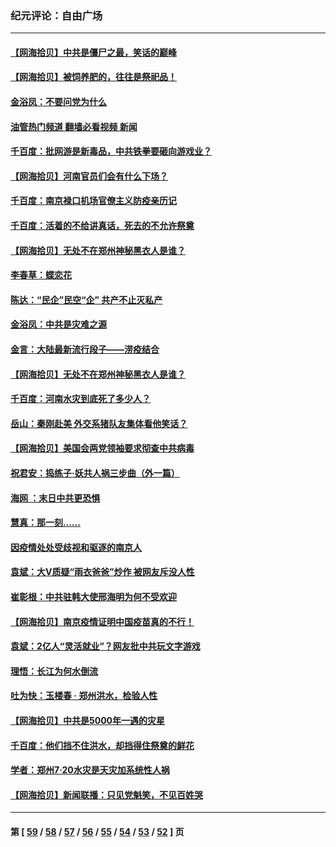 ### 纪元评论：自由广场
---
#### [【网海拾贝】中共是僵尸之最，笑话的巅峰](../../pages/nsc993/n13143217.md?08070330) 
#### [【网海拾贝】被饲养肥的，往往是祭祀品！](../../pages/nsc993/n13140755.md?08070330) 
#### [金浴凤：不要问党为什么](../../pages/nsc993/n13141809.md?08070330) 
#### [油管热门频道 翻墙必看视频 新闻](ok?08070330)
#### [千百度：批网游是新毒品，中共铁拳要砸向游戏业？](../../pages/nsc993/n13140293.md?08070330) 
#### [【网海拾贝】河南官员们会有什么下场？](../../pages/nsc993/n13137666.md?08070330) 
#### [千百度：南京禄口机场官僚主义防疫亲历记](../../pages/nsc993/n13134903.md?08070330) 
#### [千百度：活着的不给讲真话，死去的不允许祭奠](../../pages/nsc993/n13132436.md?08070330) 
#### [【网海拾贝】无处不在郑州神秘黑衣人是谁？](../../pages/nsc993/n13132657.md?08070330) 
#### [李春草：蝶恋花](../../pages/nsc993/n13132164.md?08070330) 
#### [陈达：“民企”民空“企” 共产不止灭私产](../../pages/nsc993/n13132139.md?08070330) 
#### [金浴凤：中共是灾难之源](../../pages/nsc993/n13132116.md?08070330) 
#### [金言：大陆最新流行段子——涝疫结合](../../pages/nsc993/n13131988.md?08070330) 
#### [【网海拾贝】无处不在郑州神秘黑衣人是谁？](../../pages/nsc993/n13130528.md?08070330) 
#### [千百度：河南水灾到底死了多少人？](../../pages/nsc993/n13130317.md?08070330) 
#### [岳山：秦刚赴美 外交系猪队友集体看他笑话？](../../pages/nsc993/n13129795.md?08070330) 
#### [【网海拾贝】美国会两党领袖要求彻查中共病毒](../../pages/nsc993/n13129142.md?08070330) 
#### [祝君安：捣练子·妖共人祸三步曲（外一篇）](../../pages/nsc993/n13129125.md?08070330) 
#### [海网 ：末日中共更恐惧](../../pages/nsc993/n13129103.md?08070330) 
#### [慧真：那一刻……](../../pages/nsc993/n13128964.md?08070330) 
#### [因疫情处处受歧视和驱逐的南京人](../../pages/nsc993/n13128920.md?08070330) 
#### [袁斌：大V质疑“雨衣爸爸”炒作 被网友斥没人性](../../pages/nsc993/n13128871.md?08070330) 
#### [崔彰根：中共驻韩大使邢海明为何不受欢迎](../../pages/nsc993/n13126501.md?08070330) 
#### [【网海拾贝】南京疫情证明中国疫苗真的不行！](../../pages/nsc993/n13126542.md?08070330) 
#### [袁斌：2亿人“灵活就业”？网友批中共玩文字游戏](../../pages/nsc993/n13126226.md?08070330) 
#### [理悟：长江为何水倒流](../../pages/nsc993/n13125442.md?08070330) 
#### [吐为快：玉楼春 · 郑州洪水，检验人性](../../pages/nsc993/n13123098.md?08070330) 
#### [【网海拾贝】中共是5000年一遇的灾星](../../pages/nsc993/n13121438.md?08070330) 
#### [千百度：他们挡不住洪水，却挡得住祭奠的鲜花](../../pages/nsc993/n13121088.md?08070330) 
#### [学者：郑州7·20水灾是天灾加系统性人祸](../../pages/nsc993/n13120823.md?08070330) 
#### [【网海拾贝】新闻联播：只见党魁笑，不见百姓哭](../../pages/nsc993/n13118280.md?08070330) 

---
#### 第 [ [59](./59.md?08070330) / [58](./58.md?08070330) / [57](./57.md?08070330) / [56](./56.md?08070330) / [55](./55.md?08070330) / [54](./54.md?08070330) / [53](./53.md?08070330) / [52](./52.md?08070330) ] 页
